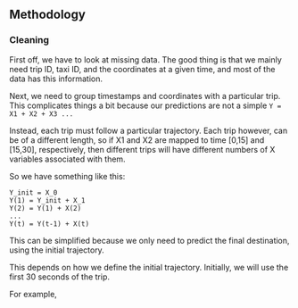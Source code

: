 ## Methodology

### Cleaning

First off, we have to look at missing data. The good thing is that we mainly need trip ID, taxi ID, and the coordinates at a given time, and most of the data has this information.

Next, we need to group timestamps and coordinates with a particular trip. This complicates things a bit because our predictions are not a simple `Y = X1 + X2 + X3 ...`

Instead, each trip must follow a particular trajectory. Each trip however, can be of a different length, so if X1 and X2 are mapped to time [0,15] and [15,30], respectively, then different trips will have different numbers of X variables associated with them.

So we have something like this:

```
Y_init = X_0
Y(1) = Y_init + X_1
Y(2) = Y(1) + X(2)
...
Y(t) = Y(t-1) + X(t)
```

This can be simplified because we only need to predict the final destination, using the initial trajectory.


This depends on how we define the initial trajectory. Initially, we will use the first 30 seconds of the trip.

For example,
